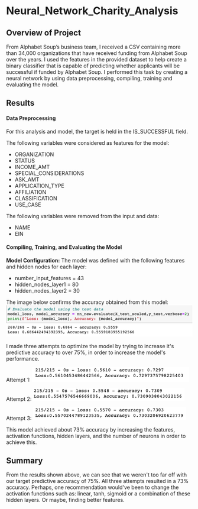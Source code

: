 # Neural_Network_Charity_Analysis

## Overview of Project
From Alphabet Soup’s business team, I received a CSV containing more than 34,000 organizations that have received funding from Alphabet Soup over the years. I used the features in the provided dataset to help create a binary classifier that is capable of predicting whether applicants will be successful if funded by Alphabet Soup. I performed this task by creating a neural network by using data preprocessing, compiling, training and evaluating the model.

## Results

#### Data Preprocessing

For this analysis and model, the target is held in the IS_SUCCESSFUL field.

The following variables were considered as features for the model:
* ORGANIZATION
* STATUS
* INCOME_AMT
* SPECIAL_CONSIDERATIONS
* ASK_AMT
* APPLICATION_TYPE
* AFFILIATION
* CLASSIFICATION
* USE_CASE

The following variables were removed from the input and data:
* NAME
* EIN

#### Compiling, Training, and Evaluating the Model

**Model Configuration:**
The model was defined with the following features and hidden nodes for each layer:
* number_input_features = 43
* hidden_nodes_layer1 = 80
* hidden_nodes_layer2 = 30

The image below confirms the accuracy obtained from this model:
![d2_evaluate](https://github.com/kushalishah/Neural_Network_Charity_Analysis/blob/main/Images/d2_evaluate.png)

I made three attempts to optimize the model by trying to increase it's predictive accuracy to over 75%, in order to increase the model's performance.

Attempt 1:
![attempt1](https://github.com/kushalishah/Neural_Network_Charity_Analysis/blob/main/Images/attempt1.png)

Attempt 2:
![attempt2](https://github.com/kushalishah/Neural_Network_Charity_Analysis/blob/main/Images/attempt2.png)

Attempt 3:
![attempt3](https://github.com/kushalishah/Neural_Network_Charity_Analysis/blob/main/Images/attempt3.png)

This model achieved about 73% accuracy by increasing the features, activation functions, hidden layers, and the number of neurons in order to achieve this.

## Summary
From the results shown above, we can see that we weren't too far off with our target predictive accuracy of 75%. All three attempts resulted in a 73% accuracy. Perhaps, one recommendation would've been to change the activation functions such as: linear, tanh, sigmoid or a combination of these hidden layers. Or maybe, finding better features.
